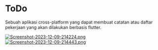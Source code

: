 # ToDo

Sebuah aplikasi cross-platform yang dapat membuat catatan atau daftar pekerjaan yang akan dilakukan berbasis flutter.

[![Screenshot-2023-12-09-214224.png](https://i.postimg.cc/2SZVsDpm/Screenshot-2023-12-09-214224.png)](https://postimg.cc/0z9kSh2H)      [![Screenshot-2023-12-09-214443.png](https://i.postimg.cc/02JkQ0V0/Screenshot-2023-12-09-214443.png)](https://postimg.cc/cr0ykwyv)
